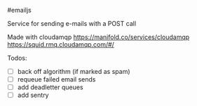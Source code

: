 #emailjs

Service for sending e-mails with a POST call

Made with cloudamqp
https://manifold.co/services/cloudamqp
https://squid.rmq.cloudamqp.com/#/


Todos:
- [ ] back off algorithm (if marked as spam)
- [ ] requeue failed email sends
- [ ] add deadletter queues
- [ ] add sentry